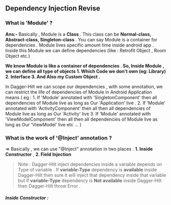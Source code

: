 ## Dependency Injection Revise

### What is 'Module' ?

<p> <b> Ans:- </b> Basically , Module is a <b>Class</b> . This class can be <b> Normal-class, Abstract-class, Singleton-class </b>. You can say Module is  a container for dependencies .
 Module lives specific amount time inside android app . Inside this Module we can define dependencies (like : Retrofit Object , Room Object etc.)

<b> We know Module is like a container of dependencies . So, Inside Module , we can define all type of objects  1. Which Code we don't own (eg: Library) 2. Interface 3. And Also my Custom Object .</b>

 In Dagger-Hilt we can scope our dependencies , with some annotation, we can restrict the life of dependencies of Module in Android Application
 means 
 ( eg : 
     1. If 'Module' annotated with 'SingletonComponent' then all dependencies of Module live as long as Our 'Application' live . 
     2. If 'Module' annotated with 'ActivityComponent' then all then all dependencies of Module live as long as Our 'Activity' live 
     3. If 'Module' annotated with 'ViewModelComponent' then all then all dependencies of Module live as long as Our 'ViewModel' live 
      etc ...
 )
</p>
    
### What is the work of '@Inject' annotation ? 

=> Basically , we can use "@Inject" annotation in two places . **1. Inside Constructor** , **2. Field Injection** 
> Note : Dagger-Hilt inject dependencies inside a variable depends on Type of variable . 
> If **variable-Type** dependency is **available** inside Dagger-Hilt then sure it will inject that 
> dependency inside that variable but If **variable-Type** dependency is **Not available**  inside Dagger-Hilt
> then Dagger-Hilt throw Error . 


##### Inside Constructor : 
